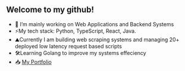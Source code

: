 ## Welcome to my github! 
- 🚄 I’m mainly working on Web Applications and Backend Systems
- ⚡My tech stack: Python, TypeScript, React, Java.
- ⛰Currently I am building web scraping systems and managing 20+ deployed low latency request based scripts
- 🛠️Learning Golang to improve my systems effeciency
- 📥 [My Portfolio](https://nextjs-portfolio-theta-orpin-56.vercel.app/)
<!--

Here are some ideas to get you started:


- 🌱 I’m currently learning ...
- 👯 I’m looking to collaborate on ...
- 🤔 I’m looking for help with ...
- 💬 Ask me about ...
- 📫 How to reach me: ...
- 😄 Pronouns: ...
- ⚡ Fun fact: ...
-->
